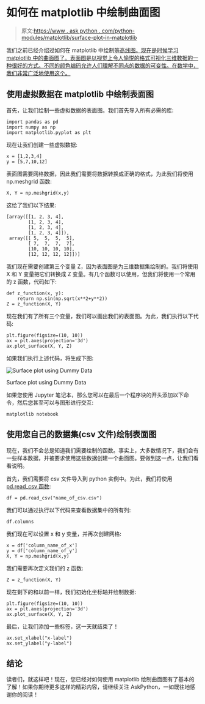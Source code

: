 # 如何在 matplotlib 中绘制曲面图

> 原文:[https://www . ask python . com/python-modules/matplotlib/surface-plot-in-matplotlib](https://www.askpython.com/python-modules/matplotlib/surface-plot-in-matplotlib)

我们之前已经介绍过如何在 matplotlib 中绘制[等高线图。现在是时候学习 matplotlib 中的曲面图了。表面图是以视觉上令人愉悦的格式可视化三维数据的一种很好的方式。不同的颜色编码允许人们理解不同点的数据的可变性。在数学中，我们非常广泛地使用这个。](https://www.askpython.com/python-modules/matplotlib/matplotlib-contour-plot)

## 使用虚拟数据在 matplotlib 中绘制表面图

首先，让我们绘制一些虚拟数据的表面图。我们首先导入所有必需的库:

```
import pandas as pd
import numpy as np
import matplotlib.pyplot as plt

```

现在让我们创建一些虚拟数据:

```
x = [1,2,3,4]
y = [5,7,10,12]

```

表面图需要网格数据，因此我们需要将数据转换成正确的格式，为此我们将使用 np.meshgrid 函数:

```
X, Y = np.meshgrid(x,y)

```

这给了我们以下结果:

```
[array([[1, 2, 3, 4],
        [1, 2, 3, 4],
        [1, 2, 3, 4],
        [1, 2, 3, 4]]),
 array([[ 5,  5,  5,  5],
        [ 7,  7,  7,  7],
        [10, 10, 10, 10],
        [12, 12, 12, 12]])]

```

我们现在需要创建第三个变量 Z，因为表面图是为三维数据集绘制的。我们将使用 X 和 Y 变量把它们转换成 Z 变量。有几个函数可以使用，但我们将使用一个常用的 z 函数，代码如下:

```
def z_function(x, y):
    return np.sin(np.sqrt(x**2+y**2))
Z = z_function(X, Y)

```

现在我们有了所有三个变量，我们可以画出我们的表面图。为此，我们执行以下代码:

```
plt.figure(figsize=(10, 10))
ax = plt.axes(projection='3d')
ax.plot_surface(X, Y, Z)

```

如果我们执行上述代码，将生成下图:

![Surface plot using Dummy Data](../Images/f3a9b36800c16811c416ba613d7cdeae.png)

Surface plot using Dummy Data

如果您使用 Jupyter 笔记本，那么您可以在最后一个程序块的开头添加以下命令，然后您甚至可以与图形进行交互:

```
matplotlib notebook

```

## 使用您自己的数据集(csv 文件)绘制表面图

现在，我们不会总是知道我们需要绘制的函数。事实上，大多数情况下，我们会有一些样本数据，并被要求使用这些数据创建一个曲面图。要做到这一点，让我们看看说明。

首先，我们需要将 csv 文件导入到 python 实例中。为此，我们将使用 [pd.read_csv 函数](https://www.askpython.com/python-modules/pandas/read-csv-with-delimiters):

```
df = pd.read_csv("name_of_csv.csv")

```

我们可以通过执行以下代码来查看数据集中的所有列:

```
df.columns

```

我们现在可以设置 x 和 y 变量，并再次创建网格:

```
x = df['column_name_of_x']
y = df['column_name_of_y']
X, Y = np.meshgrid(x,y)

```

我们需要再次定义我们的 z 函数:

```
Z = z_function(X, Y)

```

现在剩下的和以前一样，我们初始化坐标轴并绘制数据:

```
plt.figure(figsize=(10, 10))
ax = plt.axes(projection='3d')
ax.plot_surface(X, Y, Z)

```

最后，让我们添加一些标签，这一天就结束了！

```
ax.set_xlabel("x-label")
ax.set_ylabel("y-label")

```

## 结论

读者们，就这样吧！现在，您已经对如何使用 matplotlib 绘制曲面图有了基本的了解！如果你期待更多这样的精彩内容，请继续关注 AskPython，一如既往地感谢你的阅读！